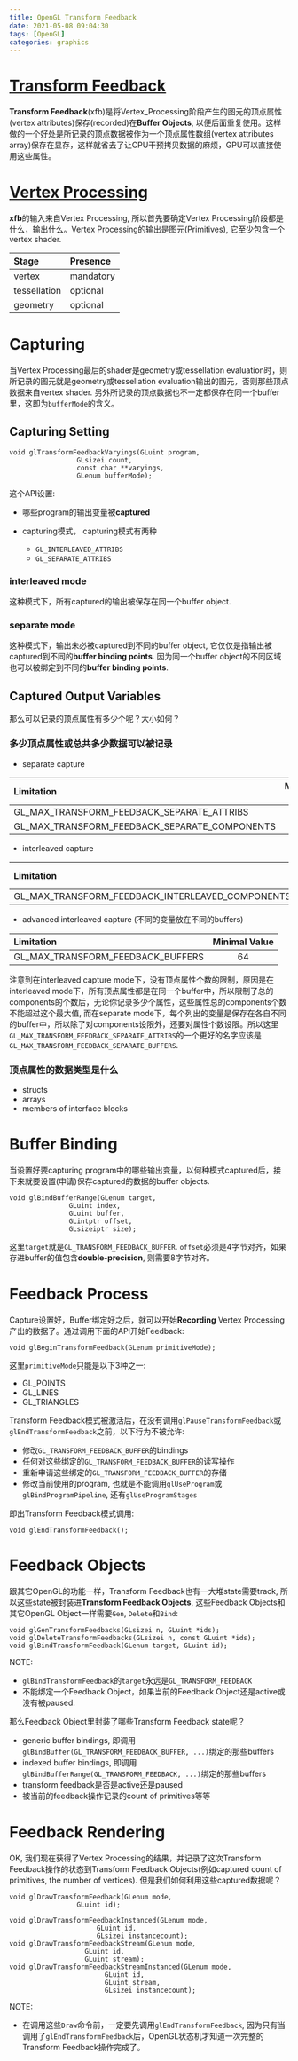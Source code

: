 ```yaml
---
title: OpenGL Transform Feedback
date: 2021-05-08 09:04:30
tags: [OpenGL]
categories: graphics
---
```


# [Transform Feedback](https://www.khronos.org/opengl/wiki/Transform_Feedback)
**Transform Feedback**(xfb)是将Vertex_Processing阶段产生的图元的顶点属性(vertex attributes)保存(recorded)在**Buffer Objects**, 以便后面重复使用。这样做的一个好处是所记录的顶点数据被作为一个顶点属性数组(vertex attributes array)保存在显存，这样就省去了让CPU干预拷贝数据的麻烦，GPU可以直接使用这些属性。

<!--more-->

# [Vertex Processing](https://www.khronos.org/opengl/wiki/Vertex_Processing)
**xfb**的输入来自Vertex Processing, 所以首先要确定Vertex Processing阶段都是什么，输出什么。Vertex Processing的输出是图元(Primitives), 它至少包含一个vertex shader.

| Stage        | Presence       |
|:-------------|:---------------|
| vertex       | mandatory      |
| tessellation | optional       |
| geometry     | optional       |

# Capturing

当Vertex Processing最后的shader是geometry或tessellation evaluation时，则所记录的图元就是geometry或tessellation evaluation输出的图元，否则那些顶点数据来自vertex shader. 另外所记录的顶点数据也不一定都保存在同一个buffer里，这即为`bufferMode`的含义。

## Capturing Setting
```
void glTransformFeedbackVaryings(GLuint program,
				 GLsizei count,
				 const char **varyings,
				 GLenum bufferMode);
```

这个API设置:
- 哪些program的输出变量被**captured**
- capturing模式， capturing模式有两种

    - `GL_INTERLEAVED_ATTRIBS`
    - `GL_SEPARATE_ATTRIBS`

### interleaved mode
这种模式下，所有captured的输出被保存在同一个buffer object.

### separate mode
这种模式下，输出未必被captured到不同的buffer object, 它仅仅是指输出被captured到不同的**buffer binding points**. 因为同一个buffer object的不同区域也可以被绑定到不同的**buffer binding points**.

## Captured Output Variables

那么可以记录的顶点属性有多少个呢？大小如何？

### 多少顶点属性或总共多少数据可以被记录

- separate capture

| Limitation                                       | Minimal Value |
|:-------------------------------------------------|:-------------:|
| GL_MAX_TRANSFORM_FEEDBACK_SEPARATE_ATTRIBS       | 4             |
| GL_MAX_TRANSFORM_FEEDBACK_SEPARATE_COMPONENTS    | 4             |

- interleaved capture

| Limitation                                       | Minimal Value |
|:-------------------------------------------------|:-------------:|
| GL_MAX_TRANSFORM_FEEDBACK_INTERLEAVED_COMPONENTS | 64            |

- advanced interleaved capture (不同的变量放在不同的buffers)

| Limitation                                       | Minimal Value |
|:-------------------------------------------------|:-------------:|
| GL_MAX_TRANSFORM_FEEDBACK_BUFFERS                | 64            |

注意到在interleaved capture mode下，没有顶点属性个数的限制，原因是在interleaved mode下，所有顶点属性都是在同一个buffer中，所以限制了总的components的个数后，无论你记录多少个属性，这些属性总的components个数不能超过这个最大值, 而在separate mode下，每个列出的变量是保存在各自不同的buffer中，所以除了对components设限外，还要对属性个数设限。所以这里`GL_MAX_TRANSFORM_FEEDBACK_SEPARATE_ATTRIBS`的一个更好的名字应该是`GL_MAX_TRANSFORM_FEEDBACK_SEPARATE_BUFFERS`.

### 顶点属性的数据类型是什么

- structs
- arrays
- members of interface blocks

# Buffer Binding
当设置好要capturing program中的哪些输出变量，以何种模式captured后，接下来就要设置(申请)保存captured的数据的buffer objects.

```
void glBindBufferRange(GLenum target,
		       GLuint index,
		       GLuint buffer,
		       GLintptr offset,
		       GLsizeiptr size);
```

这里`target`就是`GL_TRANSFORM_FEEDBACK_BUFFER`. `offset`必须是4字节对齐，如果存进buffer的值包含**double-precision**, 则需要8字节对齐。

# Feedback Process
Capture设置好，Buffer绑定好之后，就可以开始**Recording** Vertex Processing产出的数据了。通过调用下面的API开始Feedback:
```
void glBeginTransformFeedback(GLenum primitiveMode);
```

这里`primitiveMode`只能是以下3种之一:
- GL_POINTS
- GL_LINES
- GL_TRIANGLES

Transform Feedback模式被激活后，在没有调用`glPauseTransformFeedback`或`glEndTransformFeedback`之前，以下行为不被允许:
- 修改`GL_TRANSFORM_FEEDBACK_BUFFER`的bindings
- 任何对这些绑定的`GL_TRANSFORM_FEEDBACK_BUFFER`的读写操作
- 重新申请这些绑定的`GL_TRANSFORM_FEEDBACK_BUFFER`的存储
- 修改当前使用的program, 也就是不能调用`glUseProgram`或`glBindProgramPipeline`, 还有`glUseProgramStages`

即出Transform Feedback模式调用:
```
void glEndTransformFeedback();
```

# Feedback Objects
跟其它OpenGL的功能一样，Transform Feedback也有一大堆state需要track, 所以这些state被封装进**Transform Feedback Objects**, 这些Feedback Objects和其它OpenGL Object一样需要`Gen`, `Delete`和`Bind`:

```
void glGenTransformFeedbacks(GLsizei n, GLuint *ids);
void glDeleteTransformFeedbacks(GLsizei n, const GLuint *ids);
void glBindTransformFeedback(GLenum target, GLuint id);
```

NOTE:
- `glBindTransformFeedback`的`target`永远是`GL_TRANSFORM_FEEDBACK`
- 不能绑定一个Feedback Object，如果当前的Feedback Object还是active或没有被paused.

那么Feedback Object里封装了哪些Transform Feedback state呢？
- generic buffer bindings, 即调用`glBindBuffer(GL_TRANSFORM_FEEDBACK_BUFFER, ...)`绑定的那些buffers
- indexed buffer bindings, 即调用`glBindBufferRange(GL_TRANSFORM_FEEDBACK, ...)`绑定的那些buffers
- transform feedback是否是active还是paused
- 被当前的feedback操作记录的count of primitives等等

# Feedback Rendering
OK, 我们现在获得了Vertex Processing的结果，并记录了这次Transform Feedback操作的状态到Transform Feedback Objects(例如captured count of primitives, the number of vertices). 但是我们如何利用这些captured数据呢？

```
void glDrawTransformFeedback(GLenum mode,
			     GLuint id);

void glDrawTransformFeedbackInstanced(GLenum mode,
				      GLuint id,
				      GLsizei instancecount);
void glDrawTransformFeedbackStream(GLenum mode,
				   GLuint id,
				   GLuint stream);
void glDrawTransformFeedbackStreamInstanced(GLenum mode,
					    GLuint id,
					    GLuint stream,
					    GLsizei instancecount);
```

NOTE:
- 在调用这些`Draw`命令前，一定要先调用`glEndTransformFeedback`, 因为只有当调用了`glEndTransformFeedback`后，OpenGL状态机才知道一次完整的Transform Feedback操作完成了。

